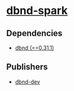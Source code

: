 # [dbnd-spark](https://pypi.org/project/dbnd-spark)

## Dependencies
- [dbnd (==0.31.1)](packages/d/dbnd.md)



## Publishers
- [dbnd-dev](https://pypi.org/user/dbnd-dev)

